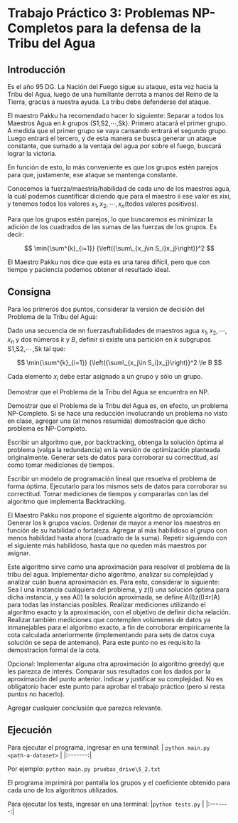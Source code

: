 # Trabajo Práctico 3: Problemas NP-Completos para la defensa de la Tribu del Agua

## Introducción

Es el año 95 DG. La Nación del Fuego sigue su ataque, esta vez hacia la Tribu del Agua, luego de una humillante derrota a manos del Reino de la Tierra, gracias a nuestra ayuda. La tribu debe defenderse del ataque.

El maestro Pakku ha recomendado hacer lo siguiente: Separar a todos los Maestros Agua en $k$ grupos (S1,S2,⋯,Sk​). Primero atacará el primer grupo. A medida que el primer grupo se vaya cansando entrará el segundo grupo. Luego entrará el tercero, y de esta manera se busca generar un ataque constante, que sumado a la ventaja del agua por sobre el fuego, buscará lograr la victoria.

En función de esto, lo más conveniente es que los grupos estén parejos para que, justamente, ese ataque se mantenga constante.

Conocemos la fuerza/maestría/habilidad de cada uno de los maestros agua, la cuál podemos cuantificar diciendo que para el maestro ii ese valor es xixi​, y tenemos todos los valores $x_1,x_2, \cdots ,x_n$​ (todos valores positivos).

Para que los grupos estén parejos, lo que buscaremos es minimizar la adición de los cuadrados de las sumas de las fuerzas de los grupos. Es decir:

$$
\min{\sum^{k}_{i=1}} {\left({\sum\_{x_j\in S_i}x_j}\right)}^2
$$

El Maestro Pakku nos dice que esta es una tarea difícil, pero que con tiempo y paciencia podemos obtener el resultado ideal.


## Consigna

Para los primeros dos puntos, considerar la versión de decisión del Problema de la Tribu del Agua:

Dado una secuencia de nn fuerzas/habilidades de maestros agua $x_1,x_2, \cdots ,x_n$ y dos números $k$ y $B$, definir si existe una partición en $k$ subgrupos S1,S2,⋯ ,Sk​ tal que:

$$
\min{\sum^{k}_{i=1}} {\left({\sum\_{x_j\in S_i}x_j}\right)}^2 \le B
$$

Cada elemento $x_i$ debe estar asignado a un grupo y sólo un grupo.

Demostrar que el Problema de la Tribu del Agua se encuentra en NP.

Demostrar que el Problema de la Tribu del Agua es, en efecto, un problema NP-Completo. Si se hace una reducción involucrando un problema no visto en clase, agregar una (al menos resumida) demostración que dicho problema es NP-Completo.

Escribir un algoritmo que, por backtracking, obtenga la solución óptima al problema (valga la redundancia) en la versión de optimización planteada originalmente. Generar sets de datos para corroborar su correctitud, así como tomar mediciones de tiempos.

Escribir un modelo de programación lineal que resuelva el problema de forma óptima. Ejecutarlo para los mismos sets de datos para corroborar su correctitud. Tomar mediciones de tiempos y compararlas con las del algoritmo que implementa Backtracking.

El Maestro Pakku nos propone el siguiente algoritmo de aproxiamción: Generar los k grupos vacíos. Ordenar de mayor a menor los maestros en función de su habilidad o fortaleza. Agregar al más habilidoso al grupo con menos habilidad hasta ahora (cuadrado de la suma). Repetir siguiendo con el siguiente más habilidoso, hasta que no queden más maestros por asignar.

Este algoritmo sirve como una aproximación para resolver el problema de la tribu del agua. Implementar dicho algoritmo, analizar su complejidad y analizar cuán buena aproximación es. Para esto, considerar lo siguiente: Sea I una instancia cualquiera del problema, y z(I) una solución óptima para dicha instancia, y sea A(I) la solución aproximada, se define A(I)z(I)≤r(A) para todas las instancias posibles. Realizar mediciones utilizando el algoritmo exacto y la aproximación, con el objetivo de definir dicha relación. Realizar también mediciones que contemplen volúmenes de datos ya inmanejables para el algoritmo exacto, a fin de corroborar empíricamente la cota calculada anteriormente (implementando para sets de datos cuya solución se sepa de antemano). Para este punto no es requisito la demostracion formal de la cota.

Opcional: Implementar alguna otra aproximación (o algoritmo greedy) que les parezca de interés. Comparar sus resultados con los dados por la aproximación del punto anterior. Indicar y justificar su complejidad. No es obligatorio hacer este punto para aprobar el trabajo práctico (pero si resta puntos no hacerlo).

Agregar cualquier conclusión que parezca relevante.

## Ejecución

Para ejecutar el programa, ingresar en una terminal:
|   `python main.py <path-a-dataset>` |
|:-------:|

Por ejemplo: `python main.py pruebas_drive\5_2.txt`

El programa imprimirá por pantalla los grupos y el coeficiente obtenido para cada uno de los algoritmos utilizados.

Para ejecutar los tests, ingresar en una terminal:
|`python tests.py`  |
|:-------:|